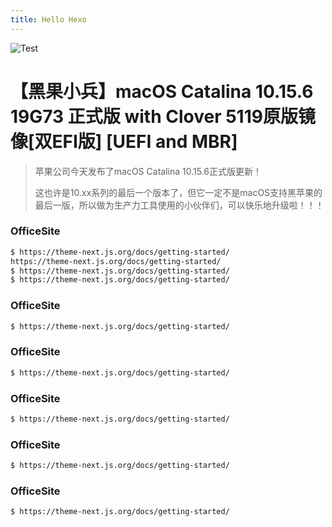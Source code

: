 ```yaml
---
title: Hello Hexo
---
```


![Test](https://cn.bing.com/th?id=OHR.SaguaroLightning_ZH-CN4157442270_1920x1080.jpg&rf=LaDigue_1920x1080.jpg&pid=hp)
# 【黑果小兵】macOS Catalina 10.15.6 19G73 正式版 with Clover 5119原版镜像[双EFI版] [UEFI and MBR]

> 苹果公司今天发布了macOS Catalina 10.15.6正式版更新！
> 
> 这也许是10.xx系列的最后一个版本了，但它一定不是macOS支持黑苹果的最后一版，所以做为生产力工具使用的小伙伴们，可以快乐地升级啦！！！

### OfficeSite

``` bash
$ https://theme-next.js.org/docs/getting-started/
https://theme-next.js.org/docs/getting-started/
$ https://theme-next.js.org/docs/getting-started/
$ https://theme-next.js.org/docs/getting-started/
```

### OfficeSite

``` bash
$ https://theme-next.js.org/docs/getting-started/
```
### OfficeSite

``` bash
$ https://theme-next.js.org/docs/getting-started/
```
### OfficeSite

``` bash
$ https://theme-next.js.org/docs/getting-started/
```
### OfficeSite

``` bash
$ https://theme-next.js.org/docs/getting-started/
```
### OfficeSite

``` bash
$ https://theme-next.js.org/docs/getting-started/
```